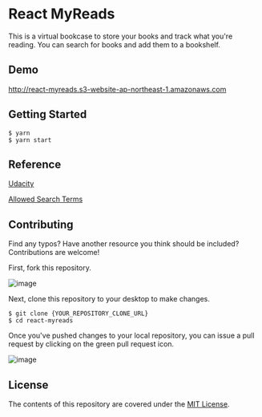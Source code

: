# React MyReads

This is a virtual bookcase to store your books and track what you're reading. You can search for books and add them to a bookshelf.

## Demo

http://react-myreads.s3-website-ap-northeast-1.amazonaws.com

## Getting Started

```
$ yarn
$ yarn start
```

## Reference

[Udacity](https://www.udacity.com/course/react-nanodegree--nd019)

[Allowed Search Terms](https://github.com/ossan-engineer/react-myreads/blob/master/SEARCH_TERMS.md)

## Contributing


Find any typos? Have another resource you think should be included? Contributions are welcome!
  
First, fork this repository.

![image](https://user-images.githubusercontent.com/2215105/30404419-93711e8e-9921-11e7-8c81-fd0bf7bd12ac.png)

Next, clone this repository to your desktop to make changes.

```
$ git clone {YOUR_REPOSITORY_CLONE_URL}
$ cd react-myreads
```

Once you've pushed changes to your local repository, you can issue a pull request by clicking on the green pull request icon.

![image](https://user-images.githubusercontent.com/2215105/30404531-0d881722-9922-11e7-8d54-ca3863c7b2e7.png)

## License

The contents of this repository are covered under the [MIT License](https://github.com/ossan-engineer/react-myreads/blob/master/LICENSE).

